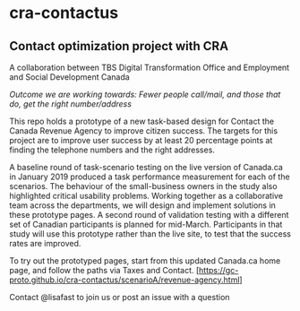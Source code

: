 # cra-contactus
## Contact optimization project with CRA

A collaboration between TBS Digital Transformation Office and Employment and Social Development Canada

_Outcome we are working towards: Fewer people call/mail, and those that do, get the right number/address_

This repo holds a prototype of a new task-based design for Contact the Canada Revenue Agency to improve citizen success. The targets for this project are to improve user success by at least 20 percentage points at finding the telephone numbers and the right addresses. 

A baseline round of task-scenario testing on the live version of Canada.ca in January 2019 produced a task performance measurement for each of the scenarios. The behaviour of the small-business owners in the study also highlighted critical usability problems.  Working together as a collaborative team across the departments, we will design and implement solutions in these prototype pages. A second round of validation testing with a different set of Canadian participants is planned for mid-March. Participants in that study will use this prototype rather than the live site, to test that the success rates are improved.

To try out the prototyped pages, start from this updated Canada.ca home page, and follow the paths via Taxes and Contact. 
[https://gc-proto.github.io/cra-contactus/scenarioA/revenue-agency.html]

Contact @lisafast to join us or post an issue with a question
